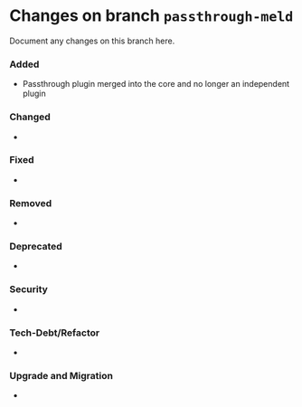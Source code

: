 # Changes on branch `passthrough-meld`
Document any changes on this branch here.
### Added
- Passthrough plugin merged into the core and no longer an independent plugin

### Changed
- 

### Fixed
- 

### Removed
- 

### Deprecated
- 

### Security
- 

### Tech-Debt/Refactor
- 

### Upgrade and Migration
- 

